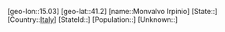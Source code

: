 ﻿---
location: [41.2,15.03]
type: City
tags:
- geo/City


SpocWebEntityId: 32593
isDeleted: false
confidential: public

---
[geo-lon::15.03]
[geo-lat::41.2]
[name::Monvalvo Irpinio]
[State::]
[Country::[Italy](geo/Continent/Europe/Italy.md)]
[StateId::]
[Population::]
[Unknown::]

